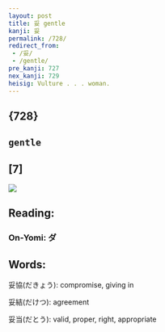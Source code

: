 ```yaml
---
layout: post
title: 妥 gentle
kanji: 妥
permalink: /728/
redirect_from:
 - /妥/
 - /gentle/
pre_kanji: 727
nex_kanji: 729
heisig: Vulture . . . woman.
---
```


## {728}

## `gentle`

## [7]

<div class="stroke"><img src="E5A6A5.png" /></div>

## Reading:

### On-Yomi: ダ

## Words:

妥協(だきょう): compromise, giving in

妥結(だけつ): agreement

妥当(だとう): valid, proper, right, appropriate
